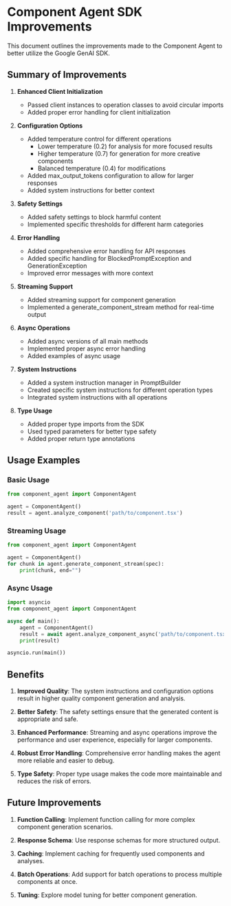# Component Agent SDK Improvements

This document outlines the improvements made to the Component Agent to better utilize the Google GenAI SDK.

## Summary of Improvements

1. **Enhanced Client Initialization**
   - Passed client instances to operation classes to avoid circular imports
   - Added proper error handling for client initialization

2. **Configuration Options**
   - Added temperature control for different operations
     - Lower temperature (0.2) for analysis for more focused results
     - Higher temperature (0.7) for generation for more creative components
     - Balanced temperature (0.4) for modifications
   - Added max_output_tokens configuration to allow for larger responses
   - Added system instructions for better context

3. **Safety Settings**
   - Added safety settings to block harmful content
   - Implemented specific thresholds for different harm categories

4. **Error Handling**
   - Added comprehensive error handling for API responses
   - Added specific handling for BlockedPromptException and GenerationException
   - Improved error messages with more context

5. **Streaming Support**
   - Added streaming support for component generation
   - Implemented a generate_component_stream method for real-time output

6. **Async Operations**
   - Added async versions of all main methods
   - Implemented proper async error handling
   - Added examples of async usage

7. **System Instructions**
   - Added a system instruction manager in PromptBuilder
   - Created specific system instructions for different operation types
   - Integrated system instructions with all operations

8. **Type Usage**
   - Added proper type imports from the SDK
   - Used typed parameters for better type safety
   - Added proper return type annotations

## Usage Examples

### Basic Usage

```python
from component_agent import ComponentAgent

agent = ComponentAgent()
result = agent.analyze_component('path/to/component.tsx')
```

### Streaming Usage

```python
from component_agent import ComponentAgent

agent = ComponentAgent()
for chunk in agent.generate_component_stream(spec):
    print(chunk, end="")
```

### Async Usage

```python
import asyncio
from component_agent import ComponentAgent

async def main():
    agent = ComponentAgent()
    result = await agent.analyze_component_async('path/to/component.tsx')
    print(result)

asyncio.run(main())
```

## Benefits

1. **Improved Quality**: The system instructions and configuration options result in higher quality component generation and analysis.

2. **Better Safety**: The safety settings ensure that the generated content is appropriate and safe.

3. **Enhanced Performance**: Streaming and async operations improve the performance and user experience, especially for larger components.

4. **Robust Error Handling**: Comprehensive error handling makes the agent more reliable and easier to debug.

5. **Type Safety**: Proper type usage makes the code more maintainable and reduces the risk of errors.

## Future Improvements

1. **Function Calling**: Implement function calling for more complex component generation scenarios.

2. **Response Schema**: Use response schemas for more structured output.

3. **Caching**: Implement caching for frequently used components and analyses.

4. **Batch Operations**: Add support for batch operations to process multiple components at once.

5. **Tuning**: Explore model tuning for better component generation.
